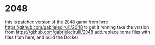 # 2048

this is patched version of the 2048 game from here https://github.com/gabrielecirulli/2048
to get it running take the version from https://github.com/gabrielecirulli/2048 add/replace some files with files from here, and build the Docker
